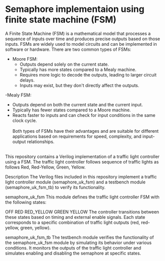 # Semaphore implementaion using finite state machine (FSM)
A Finite State Machine (FSM) is a mathematical model that processes a sequence of inputs over time and produces precise outputs based on those inputs. FSMs are widely used to model circuits and can be implemented in software or hardware.
There are two common types of FSMs:
- Moore FSM:
  - Outputs depend solely on the current state.
  - Typically has more states compared to a Mealy machine.
  - Requires more logic to decode the outputs, leading to larger circuit delays.
  - Inputs may exist, but they don't directly affect the outputs.</br>

-Mealy FSM:
  - Outputs depend on both the current state and the current input.
  - Typically has fewer states compared to a Moore machine.
  - Reacts faster to inputs and can check for input conditions in the same clock cycle.
</br></br>
Both types of FSMs have their advantages and are suitable for different applications based on requirements for speed, complexity, and input-output relationships.
</br>
This repository contains a Verilog implementation of a traffic light controller using a FSM. The traffic light controller follows sequence of traffic lights as follows Red, Red-Yellow, Green, Yellow.

Description
The Verilog files included in this repository implement a traffic light controller module (semaphore_uk_fsm) and a testbench module (semaphore_uk_fsm_tb) to verify its functionality.

semaphore_uk_fsm
This module defines the traffic light controller FSM with the following states:

OFF
RED
RED_YELLOW
GREEN
YELLOW
The controller transitions between these states based on timing and external enable signals. Each state corresponds to a specific combination of traffic light outputs (red, red-yellow, green, yellow).

semaphore_uk_fsm_tb
The testbench module verifies the functionality of the semaphore_uk_fsm module by simulating its behavior under various conditions. It monitors the outputs of the traffic light controller and simulates enabling and disabling the semaphore at specific states.
